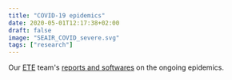 ```yaml
---
title: "COVID-19 epidemics"
date: 2020-05-01T12:17:38+02:00
draft: false
image: "SEAIR_COVID_severe.svg"
tags: ["research"]
---
```


Our [ETE](https://www.mivegec.ird.fr/fr/contact/160-francais/equipes/1205-ete) team's [reports and softwares](http://covid-ete.ouvaton.org/index_en.html) on the ongoing epidemics. 
